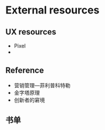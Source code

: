 # External resources

## UX resources

* Pixel
* 
## Reference

* 营销管理—菲利普科特勒
* 金字塔原理
* 创新者的窘境

## 书单

